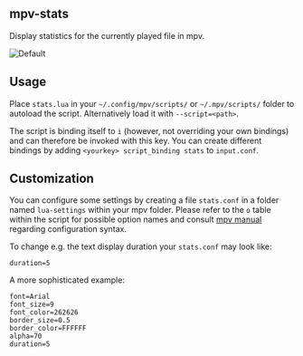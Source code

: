 mpv-stats
---------
Display statistics for the currently played file in mpv.

![Default](https://cloud.githubusercontent.com/assets/540920/7099840/94fa385c-e001-11e4-9f35-14aee8d74514.png)

Usage
-----
Place `stats.lua` in your `~/.config/mpv/scripts/` or `~/.mpv/scripts/` folder
to autoload the script. Alternatively load it with `--script=<path>`.

The script is binding itself to `i` (however, not overriding your own bindings)
and can therefore be invoked with this key.
You can create different bindings by adding `<yourkey> script_binding stats` to
`input.conf`.

Customization
-------------
You can configure some settings by creating a file `stats.conf` in a folder
named `lua-settings` within your mpv folder.
Please refer to the `o` table within the script for possible option names and 
consult [mpv manual](http://mpv.io/manual/master/#config-syntax) regarding 
configuration syntax.

To change e.g. the text display duration your `stats.conf` may look like:

    duration=5

A more sophisticated example:

    font=Arial
    font_size=9
    font_color=262626
    border_size=0.5
    border_color=FFFFFF
    alpha=70
    duration=5
